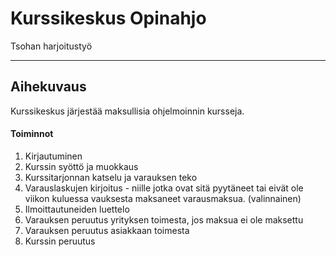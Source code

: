 # Kurssikeskus Opinahjo
Tsohan harjoitustyö

--------

## Aihekuvaus
Kurssikeskus järjestää maksullisia ohjelmoinnin kursseja.

#### Toiminnot
1. Kirjautuminen
2. Kurssin syöttö ja muokkaus
3. Kurssitarjonnan katselu ja varauksen teko
4. Varauslaskujen kirjoitus - niille jotka ovat sitä pyytäneet tai eivät ole viikon kuluessa vauksesta maksaneet varausmaksua. (valinnainen)
5. Ilmoittautuneiden luettelo
6. Varauksen peruutus yrityksen toimesta, jos maksua ei ole maksettu
7. Varauksen peruutus asiakkaan toimesta
8. Kurssin peruutus
